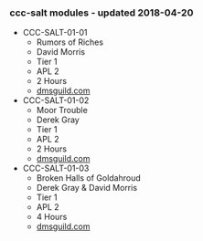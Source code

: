 ### ccc-salt modules - updated 2018-04-20
* CCC-SALT-01-01
  * Rumors of Riches
  * David Morris
  * Tier 1
  * APL 2
  * 2 Hours
  * [dmsguild.com](http://www.dmsguild.com/product/210440/CCCSALT0101-Rumors-of-Riches?affiliate_id=757342)
* CCC-SALT-01-02
  * Moor Trouble
  * Derek Gray
  * Tier 1
  * APL 2
  * 2 Hours
  * [dmsguild.com](http://www.dmsguild.com/product/210443/CCCSALT0102-Moor-Trouble?affiliate_id=757342)
* CCC-SALT-01-03
  * Broken Halls of Goldahroud
  * Derek Gray & David Morris
  * Tier 1
  * APL 2
  * 4 Hours
  * [dmsguild.com](http://www.dmsguild.com/product/210444/CCCSALT0103-Broken-Halls-of-Goldahroud?affiliate_id=757342)
